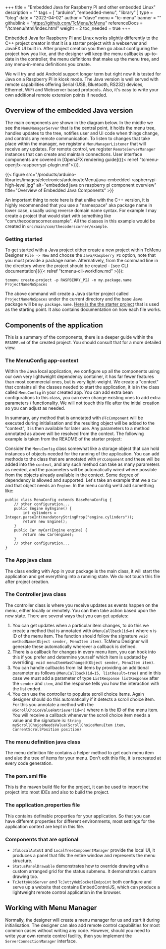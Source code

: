 +++
title = "Embedded Java for Raspberry PI and other embedded Linux"
description = ""
tags = [ "arduino", "embedded-menu", "library" ]
type = "blog"
date = "2022-04-02"
author =  "dave"
menu = "tc-menu"
banner = ""
githublink = "https://github.com/TcMenu/tcMenu"
referenceDocs = "/tcmenu/html/index.html"
weight = 2
toc_needed = true
+++

Embedded Java for Raspberry PI and Linux works slightly differently to the C++ project creator in that it is a starter project with a webserver and JavaFX UI built in. After project creation you then go about configuring the project how you like, and the designer will keep the menu callbacks up-to-date in the controller, the menu definitions that make up the menu tree, and any menu-in-menu definitions you create.

We will try and add Android support longer term but right now it is tested for Java on a Raspberry PI in kiosk mode. The Java version is well served with remote capabilities offering Serial (USB, Bluetooth, RS232) devices, Ethernet, WiFi and Webserver based protocols. Also, it's easy to write your own additional remote extension points if needed.

## Overview of the embedded Java version

The main components are shown in the diagram below. In the middle we see the `MenuManagerServer` that is the central point, it holds the menu tree, handles updates to the tree, notifies user and UI code when things change, and controls any remote communication. To listen to changes that take place within the manager, we register a `MenuManagerListener` that will receive any updates. For remote control, we register `RemoteServerManager` instances that can create and maintain connections. User interface components are covered in [OpenJFX rendering guide]({{< relref "tcmenu-openjfx-raspberrypi-plugin.md">}}).

{{< figure src="/products/arduino-libraries/images/electronics/arduino/tcMenu/java-embedded-raspberrypi-high-level.jpg" alt="embedded java on raspberry pi component overview" title="Overview of Embedded Java Components" >}}

An important thing to note here is that unlike with the C++ version, it is highly recommended that you use a "namespace" aka package name in lower case, usually using reverse domain name syntax. For example I may create a project that would start with something like "com.thecoderscorner.example". All the classes in this example would be created in `src/main/com/thecoderscorner/example`.

### Getting started

To get started with a Java project either create a new project within TcMenu Designer `File -> New` and choose the `Java/Raspberry PI` option, note that you must provide a package name. Alternatively, from the command line in the directory where the project should be created - [see CLI documentation]({{< relref "tcmenu-cli-workflow.md" >}}):

    tcmenu create-project -p RASPBERRY_PIJ -n my.package.name ProjectNameNoSpaces

The above command will create a Java starter project called `ProjectNameNoSpaces` under the current directory and the base Java package will be `my.package.name`. [Here is the the starter project](https://github.com/TcMenu/tcmenu-examples-starters/tree/main/java/embeddedJavaDeviceUI) that is used as the starting point. It also contains documentation on how each file works.

## Components of the application

This is a summary of the components, there is a deeper guide within the `README.md` of the created project. You should consult that for a more detailed view. 

### The MenuConfig app-context

Within the Java local application, we configure up all the components using our own very lightweight dependency container, it has far fewer features than most commercial ones, but is very light-weight.  We create a "context" that contains all the classes needed to start the application, it is in the class called `MenuConfig` in your created app. You can add extra bean configurations to this class, you can even change existing ones to add extra parameters / functionality. We will not touch this file after the initial creation so you can adjust as needed.

In summary, any method that is annotated with `@TcComponent` will be executed during initialisation and the resulting object will be added to the "context", it is then available for later use. Any parameters to a method annotated as above will be resolved from the context. The following example is taken from the README of the starter project:

Consider the `MenuConfig` class somewhat like a storage object that can hold instances of objects needed for the running of the application. You can add methods to the class that are annotated with `@TcComponent` and these will be added into the `context`, and any such method can take as many parameters as needed, and the parameters will be automatically wired where possible from the objects already available in the context. Some degree of dependency is allowed and supported. Let's take an example that we a `Car` and that object needs an `Engine`. In the menu config we'd add something like:

    public class MenuConfig extends BaseMenuConfig {
        // other configuration...
        public Engine myEngine() {
            int cylinders = Integer.parseInt(mandatoryStringProp("engine.cylinders"));
            return new Engine();
        }
        public Car myCar(Engine engine) {
            return new Car(engine);
        }
        // other configuration...
    }

### The App java class

The class ending with App in your package is the main class, it will start the application and get everything into a running state. We do not touch this file after project creation.

### The Controller java class

The controller class is where you receive updates as events happen on the menu, either locally or remotely. You can then take action based upon the new state. There are several ways that you can get updates:

1. You can get updates when a particular item changes, to do this we create a method that is annotated with `@MenuCallback(id=n)` where `n` is ID of the menu item. The function should follow the signature `void methodName(Object sender, MenuItem item)`. TcMenu Designer will generate these automatically wherever a callback is defined.
2. There is a callback for changes in every menu item, you can hook into this if you prefer and determine yourself which item is updated by overriding: `void menuItemHasChanged(Object sender, MenuItem item)`.
3. You can handle callbacks from list items by providing an additional parameter as follows `@MenuCallback(id=15, listResult=true)` and in this case we must add a parameter of type `ListResponse listResponse` after the `sender` and `item`, and the response tells you how the interaction with the list ended.
4. You can use the controller to populate scroll choice items. Again designer should do this automatically if it detects a scroll choice item. For this you annotate a method with the `@ScrollChoiceValueRetriever(id=n)` where n is the ID of the menu item. You will receive a callback whenever the scroll choice item needs a value and the signature is: `String myScrollChoiceNeedsValue(ScrollChoiceMenuItem item, CurrentScrollPosition position)`


### The menu definition java class

The menu definition file contains a helper method to get each menu item and also the tree of items for your menu. Don't edit this file, it is recreated at every code generation.

### The pom.xml file

This is the maven build file for the project, it can be used to import the project into most IDEs and also to build the project.

### The application.properties file

This contains definable properties for your application. So that you can have different properties for different environments, most settings for the application context are kept in this file.

### Components that are optional

* `JfxLocalAutoUI` and `LocalTreeComponentManager` provide the local UI, it produces a panel that fills the entire window and represents the menu structure.
* `StatusPanelDrawable` demonstrates how to override drawing with a custom arranged grid for the status submenu. It demonstrates custom drawing too.
* `TcJettyWebServer` and `TcJettyWebSocketEndpoint` both configure and serve up a website that contains EmbedControlJS, which can produce a lightweight remote control application in the browser.

## Working with Menu Manager

Normally, the designer will create a menu manager for us and start it during initialisation. The designer can also add remote control capabilities for most common cases without writing any code. However, should you need to write your own remote control facility, then you implement the `ServerConnectionManager` interface.  
